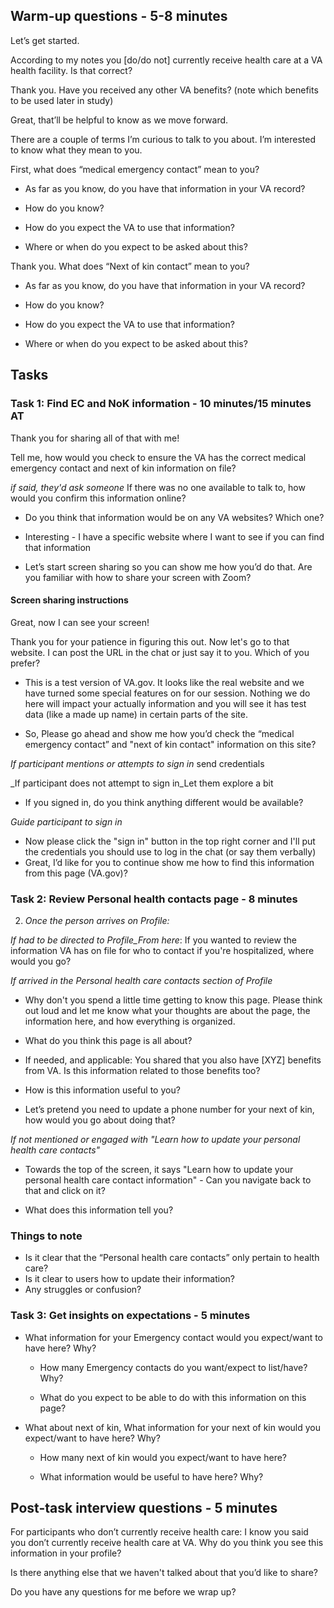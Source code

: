 
## Warm-up questions - 5-8 minutes
 
Let’s get started.

According to my notes you [do/do not] currently receive health care at a VA health facility. Is that correct?



Thank you. Have you received any other VA benefits? (note which benefits to be used later in study) 



Great, that’ll be helpful to know as we move forward.



There are a couple of terms I’m curious to talk to you about. I’m interested to know what they mean to you.  



First, what does “medical emergency contact” mean to you?  

- As far as you know, do you have that information in your VA record?

  
- How do you know?

  
- How do you expect the VA to use that information?

  
- Where or when do you expect to be asked about this?

Thank you. What does “Next of kin contact” mean to you?  

- As far as you know, do you have that information in your VA record?
  
- How do you know?
  
- How do you expect the VA to use that information?

- Where or when do you expect to be asked about this?

## Tasks

### Task 1: Find EC and NoK information - 10 minutes/15 minutes AT

Thank you for sharing all of that with me! 

Tell me, how would you check to ensure the VA has the correct medical emergency contact and next of kin information on file? 

_if said, they'd ask someone_ If there was no one available to talk to, how would you confirm this information online?

- Do you think that information would be on any VA websites? Which one? 

- Interesting - I have a specific website where I want to see if you can find that information

- Let’s start screen sharing so you can show me how you’d do that. Are you familiar with how to share your screen with Zoom? 

#### Screen sharing instructions

Great, now I can see your screen! 

Thank you for your patience in figuring this out.  Now let's go to that website. I can post the URL in the chat or just say it to you. Which of you prefer? 

- This is a test version of VA.gov. It looks like the real website and we have turned some special features on for our session. Nothing we do here will impact your actually information and you will see it has test data (like a made up name) in certain parts of the site. 
  
- So, Please go ahead and show me how you’d check the “medical emergency contact” and "next of kin contact" information on this site? 

_If participant mentions or attempts to sign in_ send credentials   

_If participant does not attempt to sign in_Let them explore a bit 
- If you signed in, do you think anything different would be available?
  
_Guide participant to sign in_
- Now please click the "sign in" button in the top right corner and I'll put the credentials you should use to log in the chat (or say them verbally) 
- Great, I’d like for you to continue show me how to find this information from this page (VA.gov)?

### Task 2: Review Personal health contacts page - 8 minutes

2. _Once the person arrives on Profile:_

_If had to be directed to Profile_From here_: If you wanted to review the information VA has on file for who to contact if you're hospitalized, where would you go?
  
_If arrived in the _Personal health care contacts_ section of Profile_

- Why don't you spend a little time getting to know this page. Please think out loud and let me know what your thoughts are about the page, the information here, and how everything is organized.
  
- What do you think this page is all about?
  
- If needed, and applicable: You shared that you also have [XYZ] benefits from VA. Is this information related to those benefits too?
  
- How is this information useful to you?
  
- Let’s pretend you need to update a phone number for your next of kin, how would you go about doing that? 

_If not mentioned or engaged with "Learn how to update your personal health care contacts"_ 

- Towards the top of the screen, it says "Learn how to update your personal health care contact information" - Can you navigate back to that and click on it?
  
- What does this information tell you? 

### Things to note 
- Is it clear that the “Personal health care contacts” only pertain to health care? 
- Is it clear to users how to update their information? 
- Any struggles or confusion?

### Task 3: Get insights on expectations - 5 minutes 

- What information for your Emergency contact would you expect/want to have here? Why?
  
   - How many Emergency contacts do you want/expect to list/have? Why?

   - What do you expect to be able to do with this information on this page? 

- What about next of kin, What information for your next of kin would you expect/want to have here? Why?
  
   - How many next of kin would you expect/want to have here?
 
     
   - What information would be useful to have here? Why? 

## Post-task interview questions - 5 minutes

For participants who don’t currently receive health care: I know you said you don’t currently receive health care at VA. Why do you think you see this information in your profile?

Is there anything else that we haven't talked about that you’d like to share?


Do you have any questions for me before we wrap up?
